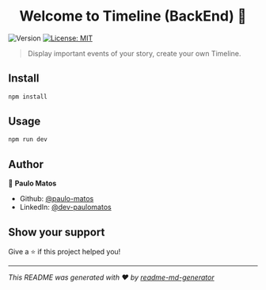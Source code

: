 <h1 align="center">Welcome to Timeline (BackEnd) 👋</h1>
<p>
  <img alt="Version" src="https://img.shields.io/badge/version-1.0.0-blue.svg?cacheSeconds=2592000" />
  <a href="#" target="_blank">
    <img alt="License: MIT" src="https://img.shields.io/badge/License-MIT-yellow.svg" />
  </a>
</p>

> Display important events of your story, create your own Timeline.

## Install

```sh
npm install
```

## Usage

```sh
npm run dev
```

## Author

👤 **Paulo Matos**

* Github: [@paulo-matos](https://github.com/paulo-matos)
* LinkedIn: [@dev-paulomatos](https://linkedin.com/in/dev-paulomatos/?locale=en_US)

## Show your support

Give a ⭐️ if this project helped you!

***
_This README was generated with ❤️ by [readme-md-generator](https://github.com/kefranabg/readme-md-generator)_
